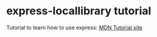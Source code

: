 # express-locallibrary tutorial

Tutorial to learn how to use express: [MDN Tutorial site](https://developer.mozilla.org/en-US/docs/Learn/Server-side/Express_Nodejs/Tutorial_local_library_website)